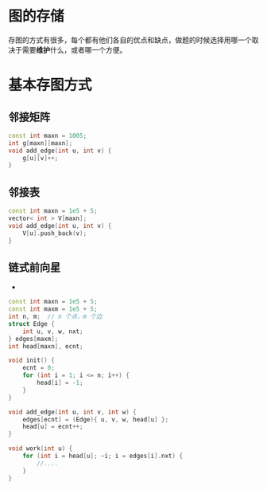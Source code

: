 # 图的存储
存图的方式有很多，每个都有他们各自的优点和缺点，做题的时候选择用哪一个取决于需要**维护**什么，或者哪一个方便。

# 基本存图方式

## 邻接矩阵

```cpp
const int maxn = 1005;
int g[maxn][maxn];
void add_edge(int u, int v) {
	g[u][v]++;
}
```

## 邻接表

```cpp
const int maxn = 1e5 + 5;
vector< int > V[maxn];
void add_edge(int u, int v) {
	V[u].push_back(v);
}
```

## 链式前向星

- 

```cpp
const int maxn = 1e5 + 5;
const int maxm = 1e5 + 5;
int n, m;  // n 个点，m 个边
struct Edge {
	int u, v, w, nxt;
} edges[maxm];
int head[maxn], ecnt;

void init() {
	ecnt = 0;
	for (int i = 1; i <= n; i++) {
		head[i] = -1;
	}
}

void add_edge(int u, int v, int w) {
	edges[ecnt] = (Edge){ u, v, w, head[u] };
	head[u] = ecnt++;
}

void work(int u) {
	for (int i = head[u]; ~i; i = edges[i].nxt) {
		//....
	}
}
```